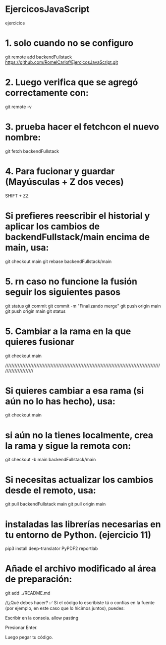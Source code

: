# EjercicosJavaScript
ejercicios

# 1. solo cuando no se configuro
git remote add backendFullstack  https://github.com/RomelCarlof/EjercicosJavaScript.git

# 2. Luego verifica que se agregó correctamente con:

git remote -v

# 3.  prueba hacer el fetchcon el nuevo nombre:

git fetch backendFullstack

# 4.  Para fucionar y guardar (Mayúsculas + Z dos veces)
SHIFT + ZZ  

# Si prefieres reescribir el historial y aplicar los cambios de backendFullstack/main encima de main, usa:
git checkout main
git rebase backendFullstack/main




# 5.  rn caso no funcione la fusión seguir los siguientes pasos 
git status
git commit
git commit -m "Finalizando merge"
git push origin main
git push origin main
git status

# 5. Cambiar a la rama en la que quieres fusionar
git checkout main


/////////////////////////////////////////////////////////////////////////////////////////////////////////////////////

# Si quieres cambiar a esa rama (si aún no lo has hecho), usa:

git checkout main

 # si aún no la tienes localmente, crea la rama y sigue la remota con:

git checkout -b main backendFullstack/main


# Si necesitas actualizar los cambios desde el remoto, usa:

git pull backendFullstack main
git pull origin main



# instaladas las librerías necesarias en tu entorno de Python. (ejercicio 11)
pip3 install deep-translator PyPDF2 reportlab


# Añade el archivo modificado al área de preparación:
git add ../README.md






//¿Qué debes hacer?
✅ Si el código lo escribiste tú o confías en la fuente (por ejemplo, en este caso que lo hicimos juntos), puedes:

Escribir en la consola.
allow pasting 

Presionar Enter.

Luego pegar tu código.